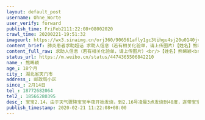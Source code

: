 ```yaml
---
layout: default_post
username: Ohne_Worte
user_verify: forward
publish_time: FriFeb2111:22:08+08002020
crawl_time: 20200221-19:51:32
imageurl: https://wx3.sinaimg.cn/orj360/906561afly1gc3tihgu4sj20u0140jvc.jpg,https://wx2.sinaimg.cn/orj360/906561afly1gc3tj9vw53j213z0tzgqi.jpg,https://wx1.sinaimg.cn/orj360/906561afly1gc3tji6d16j20u014012h.jpg,https://wx3.sinaimg.cn/orj360/906561afly1gc3tjhf8m3j20u0140guo.jpg
content_brief: 肺炎患者求助超话 求助人信息（若有相关化验单，请上传图片）【姓名】熊晞颖【年龄】18个月【所在城市】湖北省天门市【所在小区、社区】邮政局小区【患病时间】2月14日【联系方式】18772682064【其他紧急联系人】18566280395【病情描述】 宝宝2.14，由于天气骤降宝宝半夜开始发烧，到2.16 ...全文
content_full_raw: 求助人信息（若有相关化验单，请上传图片）<br/>【姓名】熊晞颖<br/>【年龄】18个月<br/>【所在城市】湖北省天门市<br/>【所在小区、社区】邮政局小区<br/>【患病时间】2月14日<br/>【联系方式】18772682064<br/>【其他紧急联系人】18566280395<br/>【病情描述】宝宝2.14，由于天气骤降宝宝半夜开始发烧，到2.16号凌晨3点发烧到40度，遂带宝宝到天门市第一人民医院检查，抽血表明病毒性感染，CT无异常排除新冠可能。医院开了几天药，服用后连续三天体温恢复正常，精神状态也变好，2月20日晚突然接到社区电话要求统一隔离，由于宝宝太小我们希望居家继续隔离，其余配合社区一切检查，可对方依旧不答应。于是全家来到酒店，可是酒店物资匮乏，消毒水导致宝宝鼻敏感，整夜无法入睡。本不想占用公共资源，奈何宝宝太小根本不配合戴口罩，未避免交叉感染，及保障宝宝身心健康发育。希望有关部门能协调处理我们的问题。尽快安排核酸检测，让我们可以居家隔离。谢谢。
status_url: https://m.weibo.cn/status/4474365506842210
name_: 熊晞颖
age_: 18个月
city_: 湖北省天门市
address_: 邮政局小区
since_: 2月14日
tel_: 18772682064
tel2_: 18566280395
desc_: 宝宝2.14，由于天气骤降宝宝半夜开始发烧，到2.16号凌晨3点发烧到40度，遂带宝宝到天门市第一人民医院检查，抽血表明病毒性感染，CT无异常排除新冠可能。医院开了几天药，服用后连续三天体温恢复正常，精神状态也变好，2月20日晚突然接到社区电话要求统一隔离，由于宝宝太小我们希望居家继续隔离，其余配合社区一切检查，可对方依旧不答应。于是全家来到酒店，可是酒店物资匮乏，消毒水导致宝宝鼻敏感，整夜无法入睡。本不想占用公共资源，奈何宝宝太小根本不配合戴口罩，未避免交叉感染，及保障宝宝身心健康发育。希望有关部门能协调处理我们的问题。尽快安排核酸检测，让我们可以居家隔离。谢谢。
publish_timestamp: 2020-02-21 11:22:08+08:00
---
```

